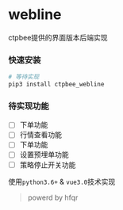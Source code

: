# webline

ctpbee提供的界面版本后端实现


### 快速安装
```bash 
# 等待实现
pip3 install ctpbee_webline
```



### 待实现功能

- [ ] 下单功能
- [ ] 行情查看功能
- [ ] 下单功能
- [ ] 设置预埋单功能
- [ ] 策略停止开关功能

使用`python3.6+` & `vue3.0`技术实现


> powerd by hfqr 